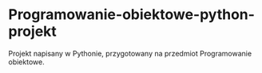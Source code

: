 # Programowanie-obiektowe-python-projekt
Projekt napisany w Pythonie, przygotowany na przedmiot Programowanie obiektowe.
